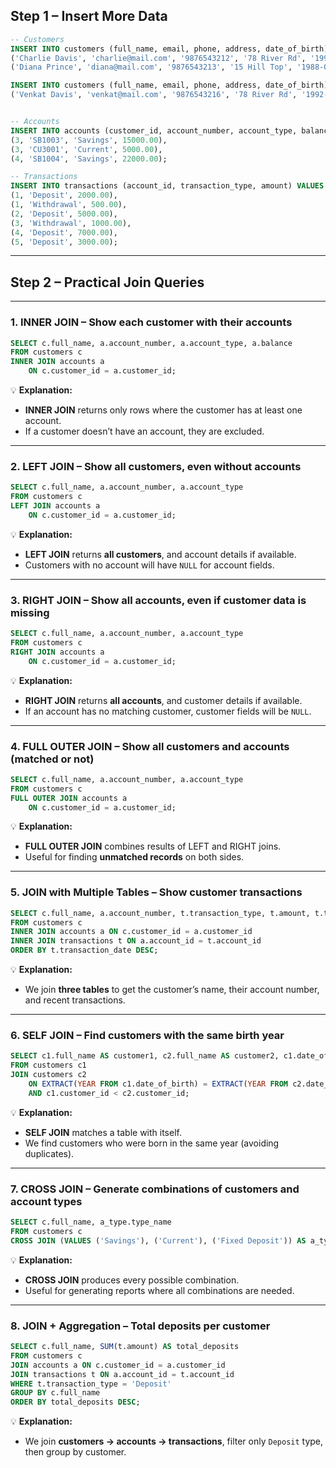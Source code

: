 ## **Step 1 – Insert More Data**

```sql
-- Customers
INSERT INTO customers (full_name, email, phone, address, date_of_birth) VALUES
('Charlie Davis', 'charlie@mail.com', '9876543212', '78 River Rd', '1992-11-05'),
('Diana Prince', 'diana@mail.com', '9876543213', '15 Hill Top', '1988-03-12');

INSERT INTO customers (full_name, email, phone, address, date_of_birth) VALUES
('Venkat Davis', 'venkat@mail.com', '9876543216', '78 River Rd', '1992-11-05'),


-- Accounts
INSERT INTO accounts (customer_id, account_number, account_type, balance) VALUES
(3, 'SB1003', 'Savings', 15000.00),
(3, 'CU3001', 'Current', 5000.00),
(4, 'SB1004', 'Savings', 22000.00);

-- Transactions
INSERT INTO transactions (account_id, transaction_type, amount) VALUES
(1, 'Deposit', 2000.00),
(1, 'Withdrawal', 500.00),
(2, 'Deposit', 5000.00),
(3, 'Withdrawal', 1000.00),
(4, 'Deposit', 7000.00),
(5, 'Deposit', 3000.00);
```

---

## **Step 2 – Practical Join Queries**

---

### **1. INNER JOIN – Show each customer with their accounts**

```sql
SELECT c.full_name, a.account_number, a.account_type, a.balance
FROM customers c
INNER JOIN accounts a
    ON c.customer_id = a.customer_id;
```

💡 **Explanation:**

* **INNER JOIN** returns only rows where the customer has at least one account.
* If a customer doesn’t have an account, they are excluded.

---

### **2. LEFT JOIN – Show all customers, even without accounts**

```sql
SELECT c.full_name, a.account_number, a.account_type
FROM customers c
LEFT JOIN accounts a
    ON c.customer_id = a.customer_id;
```

💡 **Explanation:**

* **LEFT JOIN** returns **all customers**, and account details if available.
* Customers with no account will have `NULL` for account fields.

---

### **3. RIGHT JOIN – Show all accounts, even if customer data is missing**

```sql
SELECT c.full_name, a.account_number, a.account_type
FROM customers c
RIGHT JOIN accounts a
    ON c.customer_id = a.customer_id;
```

💡 **Explanation:**

* **RIGHT JOIN** returns **all accounts**, and customer details if available.
* If an account has no matching customer, customer fields will be `NULL`.

---

### **4. FULL OUTER JOIN – Show all customers and accounts (matched or not)**

```sql
SELECT c.full_name, a.account_number, a.account_type
FROM customers c
FULL OUTER JOIN accounts a
    ON c.customer_id = a.customer_id;
```

💡 **Explanation:**

* **FULL OUTER JOIN** combines results of LEFT and RIGHT joins.
* Useful for finding **unmatched records** on both sides.

---

### **5. JOIN with Multiple Tables – Show customer transactions**

```sql
SELECT c.full_name, a.account_number, t.transaction_type, t.amount, t.transaction_date
FROM customers c
INNER JOIN accounts a ON c.customer_id = a.customer_id
INNER JOIN transactions t ON a.account_id = t.account_id
ORDER BY t.transaction_date DESC;
```

💡 **Explanation:**

* We join **three tables** to get the customer’s name, their account number, and recent transactions.

---

### **6. SELF JOIN – Find customers with the same birth year**

```sql
SELECT c1.full_name AS customer1, c2.full_name AS customer2, c1.date_of_birth
FROM customers c1
JOIN customers c2
    ON EXTRACT(YEAR FROM c1.date_of_birth) = EXTRACT(YEAR FROM c2.date_of_birth)
    AND c1.customer_id < c2.customer_id;
```

💡 **Explanation:**

* **SELF JOIN** matches a table with itself.
* We find customers who were born in the same year (avoiding duplicates).

---

### **7. CROSS JOIN – Generate combinations of customers and account types**

```sql
SELECT c.full_name, a_type.type_name
FROM customers c
CROSS JOIN (VALUES ('Savings'), ('Current'), ('Fixed Deposit')) AS a_type(type_name);
```

💡 **Explanation:**

* **CROSS JOIN** produces every possible combination.
* Useful for generating reports where all combinations are needed.

---

### **8. JOIN + Aggregation – Total deposits per customer**

```sql
SELECT c.full_name, SUM(t.amount) AS total_deposits
FROM customers c
JOIN accounts a ON c.customer_id = a.customer_id
JOIN transactions t ON a.account_id = t.account_id
WHERE t.transaction_type = 'Deposit'
GROUP BY c.full_name
ORDER BY total_deposits DESC;
```

💡 **Explanation:**

* We join **customers → accounts → transactions**, filter only `Deposit` type, then group by customer.

